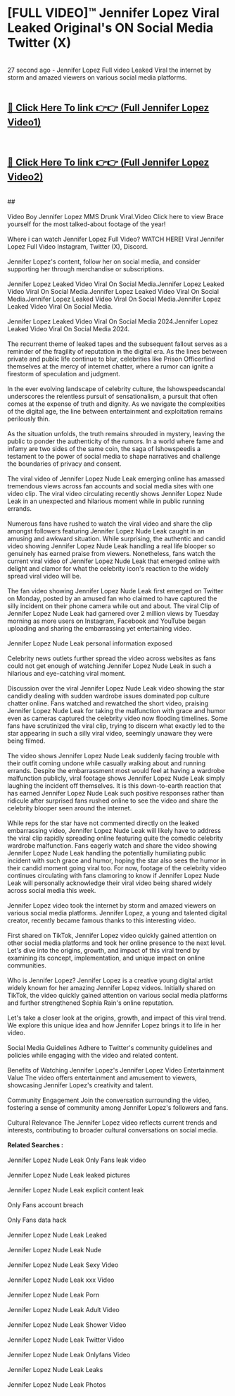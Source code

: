 # [FULL VIDEO]™ Jennifer Lopez Viral Leaked Original's ON Social Media Twitter (X) <br>
<br>
27 second ago - Jennifer Lopez Full video Leaked Viral the internet by storm and amazed viewers on various social media platforms.<br>

 <br>

##  <a href="https://play.123hd.live?title=Full Jennifer_Lopez&ref=git">🔴 Click Here To link 👉👉 (Full Jennifer Lopez Video1)</a><br>
  <br>

##  <a href="https://play.123hd.live?title=Full Jennifer_Lopez&ref=git">🔴 Click Here To link 👉👉 (Full Jennifer Lopez Video2)</a><br>
  <br>
  ##


  <br>

  <br>
Video Boy Jennifer Lopez MMS Drunk Viral.Video Click here to view Brace yourself for the most talked-about footage of the year!
<br><br>
Where i can watch Jennifer Lopez Full Video? WATCH HERE! Viral Jennifer Lopez Full Video Instagram, Twitter (X), Discord.
<br><br>
Jennifer Lopez's content, follow her on social media, and consider supporting her through merchandise or subscriptions.
<br><br>
Jennifer Lopez Leaked Video Viral On Social Media.Jennifer Lopez Leaked Video Viral On Social Media.Jennifer Lopez Leaked Video Viral On Social Media.Jennifer Lopez Leaked Video Viral On Social Media.Jennifer Lopez Leaked Video Viral On Social Media.
<br><br>
Jennifer Lopez Leaked Video Viral On Social Media 2024.Jennifer Lopez Leaked Video Viral On Social Media 2024.
<br><br>
The recurrent theme of leaked tapes and the subsequent fallout serves as a reminder of the fragility of reputation in the digital era. As the lines between private and public life continue to blur, celebrities like Prison Officerfind themselves at the mercy of internet chatter, where a rumor can ignite a firestorm of speculation and judgment.
<br><br>
In the ever evolving landscape of celebrity culture, the Ishowspeedscandal underscores the relentless pursuit of sensationalism, a pursuit that often comes at the expense of truth and dignity. As we navigate the complexities of the digital age, the line between entertainment and exploitation remains perilously thin.
<br><br>
As the situation unfolds, the truth remains shrouded in mystery, leaving the public to ponder the authenticity of the rumors. In a world where fame and infamy are two sides of the same coin, the saga of Ishowspeedis a testament to the power of social media to shape narratives and challenge the boundaries of privacy and consent.
<br><br>
The viral video of Jennifer Lopez Nude Leak emerging online has amassed tremendous views across fan accounts and social media sites with one video clip. The viral video circulating recently shows Jennifer Lopez Nude Leak in an unexpected and hilarious moment while in public running errands.
<br><br>
Numerous fans have rushed to watch the viral video and share the clip amongst followers featuring Jennifer Lopez Nude Leak caught in an amusing and awkward situation. While surprising, the authentic and candid video showing Jennifer Lopez Nude Leak handling a real life blooper so genuinely has earned praise from viewers. Nonetheless, fans watch the current viral video of Jennifer Lopez Nude Leak that emerged online with delight and clamor for what the celebrity icon's reaction to the widely spread viral video will be.
<br><br>
The fan video showing Jennifer Lopez Nude Leak first emerged on Twitter on Monday, posted by an amused fan who claimed to have captured the silly incident on their phone camera while out and about. The viral Clip of Jennifer Lopez Nude Leak had garnered over 2 million views by Tuesday morning as more users on Instagram, Facebook and YouTube began uploading and sharing the embarrassing yet entertaining video.
<br><br>
Jennifer Lopez Nude Leak personal information exposed
<br><br>
Celebrity news outlets further spread the video across websites as fans could not get enough of watching Jennifer Lopez Nude Leak in such a hilarious and eye-catching viral moment.
<br><br>
Discussion over the viral Jennifer Lopez Nude Leak video showing the star candidly dealing with sudden wardrobe issues dominated pop culture chatter online. Fans watched and rewatched the short video, praising Jennifer Lopez Nude Leak for taking the malfunction with grace and humor even as cameras captured the celebrity video now flooding timelines. Some fans have scrutinized the viral clip, trying to discern what exactly led to the star appearing in such a silly viral video, seemingly unaware they were being filmed.
<br><br>
The video shows Jennifer Lopez Nude Leak suddenly facing trouble with their outfit coming undone while casually walking about and running errands. Despite the embarrassment most would feel at having a wardrobe malfunction publicly, viral footage shows Jennifer Lopez Nude Leak simply laughing the incident off themselves. It is this down-to-earth reaction that has earned Jennifer Lopez Nude Leak such positive responses rather than ridicule after surprised fans rushed online to see the video and share the celebrity blooper seen around the internet.
<br><br>
While reps for the star have not commented directly on the leaked embarrassing video, Jennifer Lopez Nude Leak will likely have to address the viral clip rapidly spreading online featuring quite the comedic celebrity wardrobe malfunction. Fans eagerly watch and share the video showing Jennifer Lopez Nude Leak handling the potentially humiliating public incident with such grace and humor, hoping the star also sees the humor in their candid moment going viral too. For now, footage of the celebrity video continues circulating with fans clamoring to know if Jennifer Lopez Nude Leak will personally acknowledge their viral video being shared widely across social media this week.
<br><br>
Jennifer Lopez video took the internet by storm and amazed viewers on various social media platforms. Jennifer Lopez, a young and talented digital creator, recently became famous thanks to this interesting video.
<br><br>
First shared on TikTok, Jennifer Lopez video quickly gained attention on other social media platforms and took her online presence to the next level. Let's dive into the origins, growth, and impact of this viral trend by examining its concept, implementation, and unique impact on online communities.
<br><br>
Who is Jennifer Lopez? Jennifer Lopez is a creative young digital artist widely known for her amazing Jennifer Lopez videos. Initially shared on TikTok, the video quickly gained attention on various social media platforms and further strengthened Sophia Rain's online reputation.
<br><br>
Let's take a closer look at the origins, growth, and impact of this viral trend. We explore this unique idea and how Jennifer Lopez brings it to life in her video.
<br><br>
Social Media Guidelines Adhere to Twitter's community guidelines and policies while engaging with the video and related content.
<br><br>
Benefits of Watching Jennifer Lopez's Jennifer Lopez Video Entertainment Value The video offers entertainment and amusement to viewers, showcasing Jennifer Lopez's creativity and talent.
<br><br>
Community Engagement Join the conversation surrounding the video, fostering a sense of community among Jennifer Lopez's followers and fans.
<br><br>
Cultural Relevance The Jennifer Lopez video reflects current trends and interests, contributing to broader cultural conversations on social media.
<br><br>
<strong>Related Searches :</strong>
<br><br>
Jennifer Lopez Nude Leak Only Fans leak video
<br><br>
Jennifer Lopez Nude Leak leaked pictures
<br><br>
Jennifer Lopez Nude Leak explicit content leak
<br><br>
Only Fans account breach
<br><br>
Only Fans data hack
<br><br>
Jennifer Lopez Nude Leak Leaked
<br><br>
Jennifer Lopez Nude Leak Nude
<br><br>
Jennifer Lopez Nude Leak Sexy Video
<br><br>
Jennifer Lopez Nude Leak xxx Video
<br><br>
Jennifer Lopez Nude Leak Porn
<br><br>
Jennifer Lopez Nude Leak Adult Video
<br><br>
Jennifer Lopez Nude Leak Shower Video
<br><br>
Jennifer Lopez Nude Leak Twitter Video
<br><br>
Jennifer Lopez Nude Leak Onlyfans Video
<br><br>
Jennifer Lopez Nude Leak Leaks
<br><br>
Jennifer Lopez Nude Leak Photos